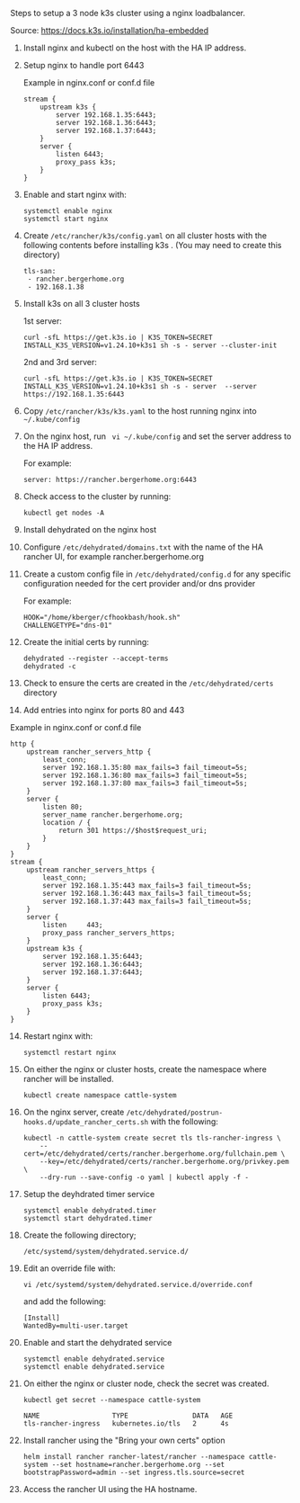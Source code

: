 Steps to setup a 3 node k3s cluster using a nginx loadbalancer.

Source: https://docs.k3s.io/installation/ha-embedded

1) Install nginx and kubectl on the host with the HA IP address.

2) Setup nginx to handle port 6443

    Example in nginx.conf or conf.d file

      ```
      stream {
          upstream k3s {
              server 192.168.1.35:6443;
              server 192.168.1.36:6443;
              server 192.168.1.37:6443;
          }
          server {
              listen 6443;
              proxy_pass k3s;
          }
      }
      ```
3) Enable and start nginx with:
    ```
   systemctl enable nginx
   systemctl start nginx
    ```
4) Create `/etc/rancher/k3s/config.yaml` on all cluster hosts with the following contents before installing k3s . (You may need to create this directory)

    ```
   tls-san:
     - rancher.bergerhome.org
     - 192.168.1.38
    ```

5) Install k3s on all 3 cluster hosts

	1st server:

    ```
    curl -sfL https://get.k3s.io | K3S_TOKEN=SECRET INSTALL_K3S_VERSION=v1.24.10+k3s1 sh -s - server --cluster-init
    ```

	2nd and 3rd server:
    
    ```
    curl -sfL https://get.k3s.io | K3S_TOKEN=SECRET INSTALL_K3S_VERSION=v1.24.10+k3s1 sh -s - server  --server https://192.168.1.35:6443
    ```

6) Copy `/etc/rancher/k3s/k3s.yaml` to the host running nginx into  `~/.kube/config`

7) On the nginx host, run  ` vi ~/.kube/config` and set the server address to the HA IP address.
 
	For example:
    ```
	server: https://rancher.bergerhome.org:6443
    ```

8) Check access to the cluster by running:

	`kubectl get nodes -A`

9) Install dehydrated on the nginx host

10) Configure `/etc/dehydrated/domains.txt` with the name of the HA rancher UI, for example rancher.bergerhome.org

11) Create a custom config file in `/etc/dehydrated/config.d` for any specific configuration needed for the cert provider and/or dns provider

	For example:
    ```
	HOOK="/home/kberger/cfhookbash/hook.sh"
	CHALLENGETYPE="dns-01"
    ```

12) Create the initial certs by running:

	```
    dehydrated --register --accept-terms
	dehydrated -c
    ```
	
13) Check to ensure the certs are created in the `/etc/dehydrated/certs` directory

14) Add entries into nginx for ports 80 and 443

Example in nginx.conf or conf.d file

```
http {
    upstream rancher_servers_http {
        least_conn;
        server 192.168.1.35:80 max_fails=3 fail_timeout=5s;
        server 192.168.1.36:80 max_fails=3 fail_timeout=5s;
        server 192.168.1.37:80 max_fails=3 fail_timeout=5s;
    }
    server {
        listen 80;
        server_name rancher.bergerhome.org;
        location / {
            return 301 https://$host$request_uri;
        }
    }
}
stream {
    upstream rancher_servers_https {
        least_conn;
        server 192.168.1.35:443 max_fails=3 fail_timeout=5s;
        server 192.168.1.36:443 max_fails=3 fail_timeout=5s;
        server 192.168.1.37:443 max_fails=3 fail_timeout=5s;
    }
    server {
        listen     443;
        proxy_pass rancher_servers_https;
    }
    upstream k3s {
        server 192.168.1.35:6443;
        server 192.168.1.36:6443;
        server 192.168.1.37:6443;
    }
    server {
        listen 6443;
        proxy_pass k3s;
    }
}
```

14) Restart nginx with:
		
	`systemctl restart nginx`
		
15) On either the nginx or cluster hosts, create the namespace where rancher will be installed.

	`kubectl create namespace cattle-system`

16) On the nginx server, create `/etc/dehydrated/postrun-hooks.d/update_rancher_certs.sh`  with the following:

	```
    kubectl -n cattle-system create secret tls tls-rancher-ingress \
		--cert=/etc/dehydrated/certs/rancher.bergerhome.org/fullchain.pem \
		--key=/etc/dehydrated/certs/rancher.bergerhome.org/privkey.pem \
		--dry-run --save-config -o yaml | kubectl apply -f -
    ```
		
17) Setup the deyhdrated timer service

	```	
    systemctl enable dehydrated.timer
	systemctl start dehydrated.timer
    ```

18) Create the following directory;

	`/etc/systemd/system/dehydrated.service.d/`
		
19) Edit an override file with:

    ```
    vi /etc/systemd/system/dehydrated.service.d/override.conf
    ```
    and add the following:

	```
    [Install]
	WantedBy=multi-user.target
	```
	
21) Enable and start the dehydrated service

	```
    systemctl enable dehydrated.service
	systemctl enable dehydrated.service
    ```

22) On either the nginx or cluster node, check the secret was created.

	`kubectl get secret --namespace cattle-system`
		
	```
    NAME                  TYPE                DATA   AGE
	tls-rancher-ingress   kubernetes.io/tls   2      4s
    ```

23) Install rancher using the "Bring your own certs" option

	```
    helm install rancher rancher-latest/rancher --namespace cattle-system --set hostname=rancher.bergerhome.org --set bootstrapPassword=admin --set ingress.tls.source=secret
    ```

24) Access the rancher UI using the HA hostname.
